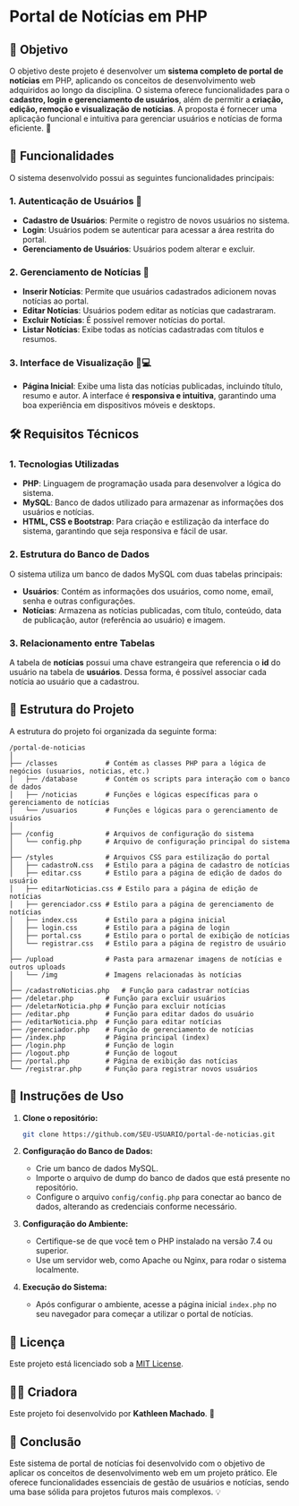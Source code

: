 # Portal de Notícias em PHP

## 🎯 Objetivo

O objetivo deste projeto é desenvolver um **sistema completo de portal de notícias** em PHP, aplicando os conceitos de desenvolvimento web adquiridos ao longo da disciplina. O sistema oferece funcionalidades para o **cadastro, login e gerenciamento de usuários**, além de permitir a **criação, edição, remoção e visualização de notícias**. A proposta é fornecer uma aplicação funcional e intuitiva para gerenciar usuários e notícias de forma eficiente. 🚀

## 🔧 Funcionalidades

O sistema desenvolvido possui as seguintes funcionalidades principais:

### 1. **Autenticação de Usuários 🔑**
- **Cadastro de Usuários**: Permite o registro de novos usuários no sistema.
- **Login**: Usuários podem se autenticar para acessar a área restrita do portal.
- **Gerenciamento de Usuários**: Usuários podem alterar e excluir.

### 2. **Gerenciamento de Notícias 📰**
- **Inserir Notícias**: Permite que usuários cadastrados adicionem novas notícias ao portal.
- **Editar Notícias**: Usuários podem editar as notícias que cadastraram.
- **Excluir Notícias**: É possível remover notícias do portal.
- **Listar Notícias**: Exibe todas as notícias cadastradas com títulos e resumos.

### 3. **Interface de Visualização 📱💻**
- **Página Inicial**: Exibe uma lista das notícias publicadas, incluindo título, resumo e autor. A interface é **responsiva e intuitiva**, garantindo uma boa experiência em dispositivos móveis e desktops.

## 🛠️ Requisitos Técnicos

### 1. **Tecnologias Utilizadas**
- **PHP**: Linguagem de programação usada para desenvolver a lógica do sistema.
- **MySQL**: Banco de dados utilizado para armazenar as informações dos usuários e notícias.
- **HTML, CSS e Bootstrap**: Para criação e estilização da interface do sistema, garantindo que seja responsiva e fácil de usar.

### 2. **Estrutura do Banco de Dados**
O sistema utiliza um banco de dados MySQL com duas tabelas principais:
- **Usuários**: Contém as informações dos usuários, como nome, email, senha e outras configurações.
- **Notícias**: Armazena as notícias publicadas, com título, conteúdo, data de publicação, autor (referência ao usuário) e imagem.

### 3. **Relacionamento entre Tabelas**
A tabela de **notícias** possui uma chave estrangeira que referencia o **id** do usuário na tabela de **usuários**. Dessa forma, é possível associar cada notícia ao usuário que a cadastrou.

## 📂 Estrutura do Projeto

A estrutura do projeto foi organizada da seguinte forma:

```
/portal-de-noticias
│
├── /classes            # Contém as classes PHP para a lógica de negócios (usuarios, noticias, etc.)
│   ├── /database       # Contém os scripts para interação com o banco de dados
│   ├── /noticias       # Funções e lógicas específicas para o gerenciamento de notícias
│   └── /usuarios       # Funções e lógicas para o gerenciamento de usuários
│
├── /config             # Arquivos de configuração do sistema
│   └── config.php      # Arquivo de configuração principal do sistema
│
├── /styles             # Arquivos CSS para estilização do portal
│   ├── cadastroN.css   # Estilo para a página de cadastro de notícias
│   ├── editar.css      # Estilo para a página de edição de dados do usuário
│   ├── editarNoticias.css # Estilo para a página de edição de notícias
│   ├── gerenciador.css # Estilo para a página de gerenciamento de notícias
│   ├── index.css       # Estilo para a página inicial
│   ├── login.css       # Estilo para a página de login
│   ├── portal.css      # Estilo para o portal de exibição de notícias
│   └── registrar.css   # Estilo para a página de registro de usuário
│
├── /upload             # Pasta para armazenar imagens de notícias e outros uploads
│   └── /img            # Imagens relacionadas às notícias
│
├── /cadastroNoticias.php   # Função para cadastrar notícias
├── /deletar.php        # Função para excluir usuários
├── /deletarNoticia.php # Função para excluir notícias
├── /editar.php         # Função para editar dados do usuário
├── /editarNoticia.php  # Função para editar notícias
├── /gerenciador.php    # Função de gerenciamento de notícias
├── /index.php          # Página principal (index)
├── /login.php          # Função de login
├── /logout.php         # Função de logout
├── /portal.php         # Página de exibição das notícias
└── /registrar.php      # Função para registrar novos usuários
```

## 📝 Instruções de Uso

1. **Clone o repositório:**

   ```bash
   git clone https://github.com/SEU-USUARIO/portal-de-noticias.git
   ```

2. **Configuração do Banco de Dados:**
   - Crie um banco de dados MySQL.
   - Importe o arquivo de dump do banco de dados que está presente no repositório.
   - Configure o arquivo `config/config.php` para conectar ao banco de dados, alterando as credenciais conforme necessário.

3. **Configuração do Ambiente:**
   - Certifique-se de que você tem o PHP instalado na versão 7.4 ou superior.
   - Use um servidor web, como Apache ou Nginx, para rodar o sistema localmente.

4. **Execução do Sistema:**
   - Após configurar o ambiente, acesse a página inicial `index.php` no seu navegador para começar a utilizar o portal de notícias.

## 📝 Licença

Este projeto está licenciado sob a [MIT License](LICENSE).

## 👩‍💻 Criadora

Este projeto foi desenvolvido por **Kathleen Machado**. 👏

## 🎉 Conclusão

Este sistema de portal de notícias foi desenvolvido com o objetivo de aplicar os conceitos de desenvolvimento web em um projeto prático. Ele oferece funcionalidades essenciais de gestão de usuários e notícias, sendo uma base sólida para projetos futuros mais complexos. 💡

